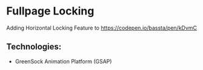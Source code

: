# Fullpage Locking
Adding Horizontal Locking Feature to https://codepen.io/bassta/pen/kDvmC

## Technologies:
- GreenSock Animation Platform (GSAP)
